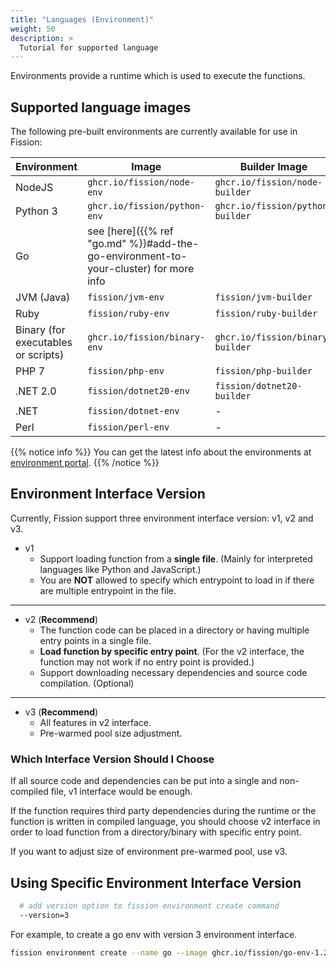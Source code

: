 ```yaml
---
title: "Languages (Environment)"
weight: 50
description: >
  Tutorial for supported language
---
```


Environments provide a runtime which is used to execute the functions.

## Supported language images

The following pre-built environments are currently available for use in Fission:

| Environment                         | Image                     | Builder Image              | v1  | v2  | v3  |
|-------------------------------------|---------------------------|----------------------------|-----|-----|-----|
| NodeJS                              | `ghcr.io/fission/node-env`        | `ghcr.io/fission/node-builder`     | O   | O   | O   |
| Python 3                            | `ghcr.io/fission/python-env`      | `ghcr.io/fission/python-builder`   | O   | O   | O   |
| Go                                  | see [here]({{% ref "go.md" %}}#add-the-go-environment-to-your-cluster) for more info | | O   | O   | O   |
| JVM (Java)                          | `fission/jvm-env`         | `fission/jvm-builder`      | O   | O   | O   |
| Ruby                                | `fission/ruby-env`        | `fission/ruby-builder`     | O   | O   | O   |
| Binary (for executables or scripts) | `ghcr.io/fission/binary-env`      | `ghcr.io/fission/binary-builder`   | O   | O   | O   |
| PHP 7                               | `fission/php-env`         | `fission/php-builder`      | O   | O   | O   |
| .NET 2.0                            | `fission/dotnet20-env`    | `fission/dotnet20-builder` | O   | O   | O   |
| .NET                                | `fission/dotnet-env`      | -                          | O   | X   | X   |
| Perl                                | `fission/perl-env`        | -                          | O   | X   | X   |

{{% notice info %}}
You can get the latest info about the environments at [environment portal](/environments/).
{{% /notice %}}

## Environment Interface Version

Currently, Fission support three environment interface version: v1, v2 and v3.

- v1
  - Support loading function from a **single file**. (Mainly for interpreted languages like Python and JavaScript.)
  - You are **NOT** allowed to specify which entrypoint to load in if there are multiple entrypoint in the file.

---

- v2 (**Recommend**)
  - The function code can be placed in a directory or having multiple entry points in a single file.  
  - **Load function by specific entry point**. (For the v2 interface, the function may not work if no entry point is provided.)
  - Support downloading necessary dependencies and source code compilation. (Optional)

---

- v3 (**Recommend**)
  - All features in v2 interface.
  - Pre-warmed pool size adjustment.

### Which Interface Version Should I Choose

If all source code and dependencies can be put into a single and non-compiled file, v1 interface would be enough.

If the function requires third party dependencies during the runtime or the function is written in compiled language, you should choose v2 interface in order to load function from a directory/binary with specific entry point.

If you want to adjust size of environment pre-warmed pool, use v3.

## Using Specific Environment Interface Version

```sh
  # add version option to fission environment create command
  --version=3
```

For example, to create a go env with version 3 environment interface.

```sh
fission environment create --name go --image ghcr.io/fission/go-env-1.23 --builder ghcr.io/fission/go-builder-1.23  --version 3
```

